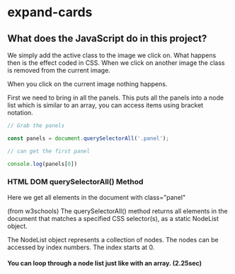 # expand-cards


## What does the JavaScript do in this project?

We simply add the active class to the image we click on.
What happens then is the effect coded in CSS.  When we click on another image the class is removed from the current image.

When you click on the current image nothing happens.

First we need to bring in all the panels. This puts all the panels into a node list which is similar to an array, you can access items using bracket notation.


```js
// Grab the panels

const panels = document.querySelectorAll('.panel');

// can get the first panel 

console.log(panels[0])

```

### HTML DOM querySelectorAll() Method

Here we get all elements in the document with class="panel"

(from w3schools)
The querySelectorAll() method returns all elements in the document that matches a specified CSS selector(s), as a static NodeList object.

The NodeList object represents a collection of nodes. The nodes can be accessed by index numbers. The index starts at 0.

#### You can loop through a node list just like with an array. (2.25sec)